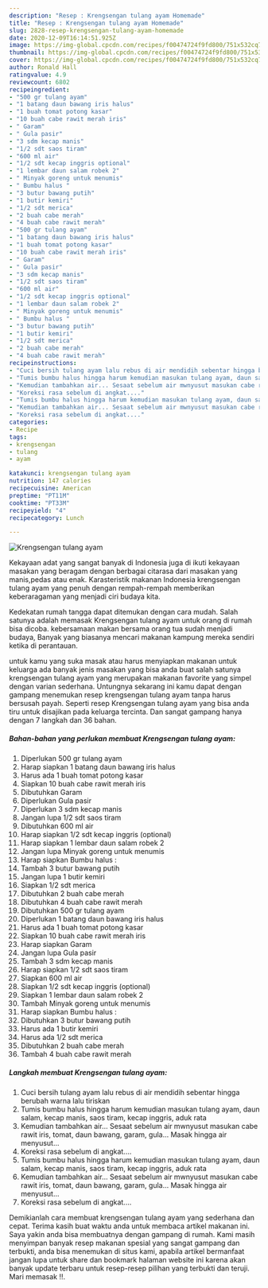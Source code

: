```yaml
---
description: "Resep : Krengsengan tulang ayam Homemade"
title: "Resep : Krengsengan tulang ayam Homemade"
slug: 2828-resep-krengsengan-tulang-ayam-homemade
date: 2020-12-09T16:14:51.925Z
image: https://img-global.cpcdn.com/recipes/f00474724f9fd800/751x532cq70/krengsengan-tulang-ayam-foto-resep-utama.jpg
thumbnail: https://img-global.cpcdn.com/recipes/f00474724f9fd800/751x532cq70/krengsengan-tulang-ayam-foto-resep-utama.jpg
cover: https://img-global.cpcdn.com/recipes/f00474724f9fd800/751x532cq70/krengsengan-tulang-ayam-foto-resep-utama.jpg
author: Ronald Hall
ratingvalue: 4.9
reviewcount: 6802
recipeingredient:
- "500 gr tulang ayam"
- "1 batang daun bawang iris halus"
- "1 buah tomat potong kasar"
- "10 buah cabe rawit merah iris"
- " Garam"
- " Gula pasir"
- "3 sdm kecap manis"
- "1/2 sdt saos tiram"
- "600 ml air"
- "1/2 sdt kecap inggris optional"
- "1 lembar daun salam robek 2"
- " Minyak goreng untuk menumis"
- " Bumbu halus "
- "3 butur bawang putih"
- "1 butir kemiri"
- "1/2 sdt merica"
- "2 buah cabe merah"
- "4 buah cabe rawit merah"
- "500 gr tulang ayam"
- "1 batang daun bawang iris halus"
- "1 buah tomat potong kasar"
- "10 buah cabe rawit merah iris"
- " Garam"
- " Gula pasir"
- "3 sdm kecap manis"
- "1/2 sdt saos tiram"
- "600 ml air"
- "1/2 sdt kecap inggris optional"
- "1 lembar daun salam robek 2"
- " Minyak goreng untuk menumis"
- " Bumbu halus "
- "3 butur bawang putih"
- "1 butir kemiri"
- "1/2 sdt merica"
- "2 buah cabe merah"
- "4 buah cabe rawit merah"
recipeinstructions:
- "Cuci bersih tulang ayam lalu rebus di air mendidih sebentar hingga berubah warna lalu tiriskan"
- "Tumis bumbu halus hingga harum kemudian masukan tulang ayam, daun salam, kecap manis, saos tiram, kecap inggris, aduk rata"
- "Kemudian tambahkan air... Sesaat sebelum air mwnyusut masukan cabe rawit iris, tomat, daun bawang, garam, gula... Masak hingga air menyusut..."
- "Koreksi rasa sebelum di angkat...."
- "Tumis bumbu halus hingga harum kemudian masukan tulang ayam, daun salam, kecap manis, saos tiram, kecap inggris, aduk rata"
- "Kemudian tambahkan air... Sesaat sebelum air mwnyusut masukan cabe rawit iris, tomat, daun bawang, garam, gula... Masak hingga air menyusut..."
- "Koreksi rasa sebelum di angkat...."
categories:
- Recipe
tags:
- krengsengan
- tulang
- ayam

katakunci: krengsengan tulang ayam 
nutrition: 147 calories
recipecuisine: American
preptime: "PT11M"
cooktime: "PT33M"
recipeyield: "4"
recipecategory: Lunch

---
```



![Krengsengan tulang ayam](https://img-global.cpcdn.com/recipes/f00474724f9fd800/751x532cq70/krengsengan-tulang-ayam-foto-resep-utama.jpg)

Kekayaan adat yang sangat banyak di Indonesia juga di ikuti kekayaan masakan yang beragam dengan berbagai citarasa dari masakan yang manis,pedas atau enak. Karasteristik makanan Indonesia krengsengan tulang ayam yang penuh dengan rempah-rempah memberikan keberaragaman yang menjadi ciri budaya kita.


Kedekatan rumah tangga dapat ditemukan dengan cara mudah. Salah satunya adalah memasak Krengsengan tulang ayam untuk orang di rumah bisa dicoba. kebersamaan makan bersama orang tua sudah menjadi budaya, Banyak yang biasanya mencari makanan kampung mereka sendiri ketika di perantauan.



untuk kamu yang suka masak atau harus menyiapkan makanan untuk keluarga ada banyak jenis masakan yang bisa anda buat salah satunya krengsengan tulang ayam yang merupakan makanan favorite yang simpel dengan varian sederhana. Untungnya sekarang ini kamu dapat dengan gampang menemukan resep krengsengan tulang ayam tanpa harus bersusah payah.
Seperti resep Krengsengan tulang ayam yang bisa anda tiru untuk disajikan pada keluarga tercinta. Dan sangat gampang hanya dengan 7 langkah dan 36 bahan.


<!--inarticleads1-->

##### Bahan-bahan yang perlukan membuat Krengsengan tulang ayam:

1. Diperlukan 500 gr tulang ayam
1. Harap siapkan 1 batang daun bawang iris halus
1. Harus ada 1 buah tomat potong kasar
1. Siapkan 10 buah cabe rawit merah iris
1. Dibutuhkan  Garam
1. Diperlukan  Gula pasir
1. Diperlukan 3 sdm kecap manis
1. Jangan lupa 1/2 sdt saos tiram
1. Dibutuhkan 600 ml air
1. Harap siapkan 1/2 sdt kecap inggris (optional)
1. Harap siapkan 1 lembar daun salam robek 2
1. Jangan lupa  Minyak goreng untuk menumis
1. Harap siapkan  Bumbu halus :
1. Tambah 3 butur bawang putih
1. Jangan lupa 1 butir kemiri
1. Siapkan 1/2 sdt merica
1. Dibutuhkan 2 buah cabe merah
1. Dibutuhkan 4 buah cabe rawit merah
1. Dibutuhkan 500 gr tulang ayam
1. Diperlukan 1 batang daun bawang iris halus
1. Harus ada 1 buah tomat potong kasar
1. Siapkan 10 buah cabe rawit merah iris
1. Harap siapkan  Garam
1. Jangan lupa  Gula pasir
1. Tambah 3 sdm kecap manis
1. Harap siapkan 1/2 sdt saos tiram
1. Siapkan 600 ml air
1. Siapkan 1/2 sdt kecap inggris (optional)
1. Siapkan 1 lembar daun salam robek 2
1. Tambah  Minyak goreng untuk menumis
1. Harap siapkan  Bumbu halus :
1. Dibutuhkan 3 butur bawang putih
1. Harus ada 1 butir kemiri
1. Harus ada 1/2 sdt merica
1. Dibutuhkan 2 buah cabe merah
1. Tambah 4 buah cabe rawit merah




<!--inarticleads2-->

##### Langkah membuat  Krengsengan tulang ayam:

1. Cuci bersih tulang ayam lalu rebus di air mendidih sebentar hingga berubah warna lalu tiriskan
1. Tumis bumbu halus hingga harum kemudian masukan tulang ayam, daun salam, kecap manis, saos tiram, kecap inggris, aduk rata
1. Kemudian tambahkan air... Sesaat sebelum air mwnyusut masukan cabe rawit iris, tomat, daun bawang, garam, gula... Masak hingga air menyusut...
1. Koreksi rasa sebelum di angkat....
1. Tumis bumbu halus hingga harum kemudian masukan tulang ayam, daun salam, kecap manis, saos tiram, kecap inggris, aduk rata
1. Kemudian tambahkan air... Sesaat sebelum air mwnyusut masukan cabe rawit iris, tomat, daun bawang, garam, gula... Masak hingga air menyusut...
1. Koreksi rasa sebelum di angkat....




Demikianlah cara membuat krengsengan tulang ayam yang sederhana dan cepat. Terima kasih buat waktu anda untuk membaca artikel makanan ini. Saya yakin anda bisa membuatnya dengan gampang di rumah. Kami masih menyimpan banyak resep makanan spesial yang sangat gampang dan terbukti, anda bisa menemukan di situs kami, apabila artikel bermanfaat jangan lupa untuk share dan bookmark halaman website ini karena akan banyak update terbaru untuk resep-resep pilihan yang terbukti dan teruji. Mari memasak !!. 
